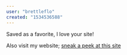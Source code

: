 ```yaml
---
user: "brettleflo"
created: "1534536588"
---
```


Saved as a favorite, I love your site!

Also visit my website; <a href="https://www.marketafrique.com/index.php?page=user&action=pub_profile&id=199387">sneak a peek at this site</a>
